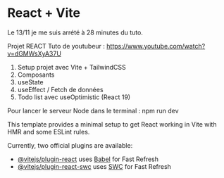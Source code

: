 # React + Vite

Le 13/11 je me suis arrété à 28 minutes du tuto.

Projet REACT Tuto de youtubeur : https://www.youtube.com/watch?v=dGMWsXyA37U

1. Setup projet avec Vite + TailwindCSS
2. Composants
3. useState
4. useEffect / Fetch de données
5. Todo list avec useOptimistic (React 19)

Pour lancer le serveur Node dans le terminal :
npm run dev

This template provides a minimal setup to get React working in Vite with HMR and some ESLint rules.

Currently, two official plugins are available:

- [@vitejs/plugin-react](https://github.com/vitejs/vite-plugin-react/blob/main/packages/plugin-react/README.md) uses [Babel](https://babeljs.io/) for Fast Refresh
- [@vitejs/plugin-react-swc](https://github.com/vitejs/vite-plugin-react-swc) uses [SWC](https://swc.rs/) for Fast Refresh
